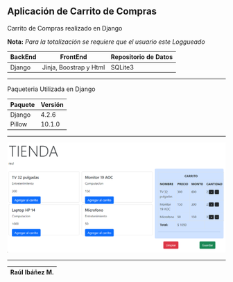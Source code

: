## Aplicación de Carrito de Compras 

Carrito de Compras realizado en Django

**Nota:** *Para la totalización se requiere que el usuario este Loggueado*

| BackEnd | FrontEnd | Repositorio de Datos |
|-|-|-|
| Django  | Jinja, Boostrap y Html | SQLite3 |

---

Paqueteria Utilizada en Django

| Paquete | Versión |
|-|-| 
| Django | 4.2.6 |
| Pillow | 10.1.0 |

---

![Alt](imagen1.png)

---

|Raúl Ibáñez M.|
|-------------------------|   
